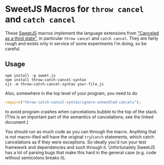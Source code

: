 # SweetJS Macros for `throw cancel` and `catch cancel`

These [SweetJS](http://sweetjs.org/) macros implement the language extensions from ["Canceled as a third state"](https://github.com/domenic/cancelable-promise/blob/master/Third%20State.md), in particular `throw cancel` and `catch cancel`. They are fairly rough and exists only in service of some experiments I'm doing, so be careful.

## Usage

```
npm install -g sweet.js
npm install throw-catch-cancel-syntax
sjs -m throw-catch-cancel-syntax your-file.js
```

Also, somewhere in the top level of your program, you need to do

```js
require("throw-catch-cancel-syntax/ignore-unhandled-cancels");
```

to avoid program crashes when cancelations bubble to the top of the stack. (This is an important part of the semantics of cancelations; see the linked document.)

You should run as much code as you can through the macro. Anything that is not macro-ified will have the original `try`/`catch` statements, which catch cancelations as if they were exceptions. So ideally you'd run your test framework and dependencies and such through it. Unfortunately SweetJS has a lot of parsing bugs that make this hard in the general case (e.g. code without semicolons breaks it).
